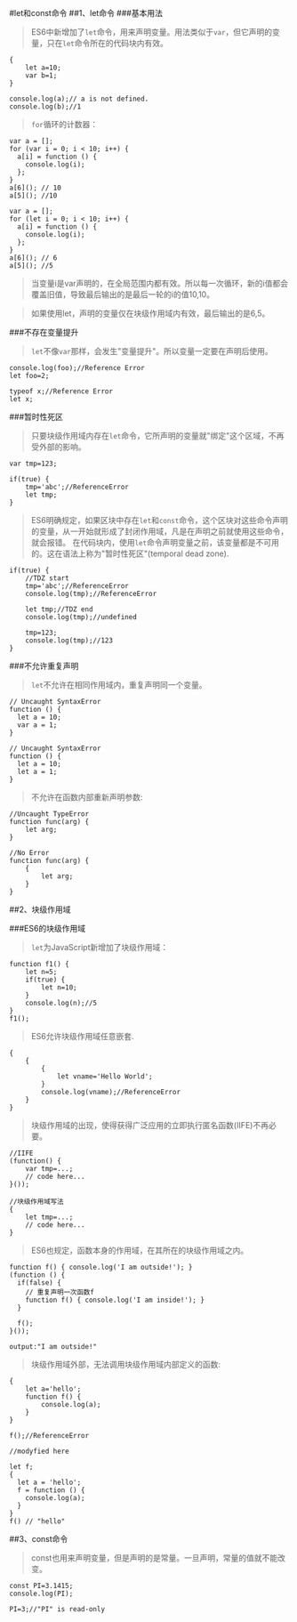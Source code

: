 #let和const命令
##1、let命令
###基本用法
>ES6中新增加了`let`命令，用来声明变量。用法类似于`var`，但它声明的变量，只在`let`命令所在的代码块内有效。

	{
		let a=10;
		var b=1;
	}
	
	console.log(a);// a is not defined.
	console.log(b);//1

>`for`循环的计数器：

	var a = [];
	for (var i = 0; i < 10; i++) {
	  a[i] = function () {
	    console.log(i);
	  };
	}
	a[6](); // 10
	a[5]();	//10
	
	var a = [];
	for (let i = 0; i < 10; i++) {
	  a[i] = function () {
	    console.log(i);
	  };
	}
	a[6](); // 6
	a[5]();	//5
>当变量i是var声明的，在全局范围内都有效。所以每一次循环，新的i值都会覆盖旧值，导致最后输出的是最后一轮的i的值10,10。

>如果使用let，声明的变量仅在块级作用域内有效，最后输出的是6,5。

###不存在变量提升
>`let`不像`var`那样，会发生"变量提升"。所以变量一定要在声明后使用。

	console.log(foo);//Reference Error
	let foo=2;
	
	typeof x;//Reference Error
	let x;

###暂时性死区
>只要块级作用域内存在`let`命令，它所声明的变量就"绑定"这个区域，不再受外部的影响。

	var tmp=123;

	if(true) {
		tmp='abc';//ReferenceError
		let tmp;
	}
>ES6明确规定，如果区块中存在`let`和`const`命令，这个区块对这些命令声明的变量，从一开始就形成了封闭作用域，凡是在声明之前就使用这些命令，就会报错。
>在代码块内，使用`let`命令声明变量之前，该变量都是不可用的。这在语法上称为"暂时性死区"(temporal dead zone).

	if(true) {
		//TDZ start
		tmp='abc';//ReferenceError
		console.log(tmp);//ReferenceError
	
		let tmp;//TDZ end
		console.log(tmp);//undefined
	
		tmp=123;
		console.log(tmp);//123
	}

###不允许重复声明
>`let`不允许在相同作用域内，重复声明同一个变量。

	// Uncaught SyntaxError
	function () {
	  let a = 10;
	  var a = 1;
	}
	
	// Uncaught SyntaxError
	function () {
	  let a = 10;
	  let a = 1;
	}

>不允许在函数内部重新声明参数:

	//Uncaught TypeError	
	function func(arg) {
		let arg;
	}

	//No Error
	function func(arg) {
		{
			let arg;
		}
	}
	

##2、块级作用域

###ES6的块级作用域
>`let`为JavaScript新增加了块级作用域：
	
	function f1() {
		let n=5;
		if(true) {
			let n=10;
		}
		console.log(n);//5	
	}
	f1();

>ES6允许块级作用域任意嵌套.

	{
		{
			{
				let vname='Hello World';
			}
			console.log(vname);//ReferenceError
		}
	}
>块级作用域的出现，使得获得广泛应用的立即执行匿名函数(IIFE)不再必要。

	//IIFE
	(function() {
		var tmp=...;
		// code here...
	}());
	
	//块级作用域写法
	{
		let tmp=...;
		// code here...
	}

>ES6也规定，函数本身的作用域，在其所在的块级作用域之内。

	function f() { console.log('I am outside!'); }
	(function () {
	  if(false) {
	    // 重复声明一次函数f
	    function f() { console.log('I am inside!'); }
	  }
	
	  f();
	}());
	
	output:"I am outside!"

>块级作用域外部，无法调用块级作用域内部定义的函数:

	{
		let a='hello';
		function f() {
			console.log(a);
		}
	}
	
	f();//ReferenceError

	//modyfied here
	
	let f;
	{
	  let a = 'hello';
	  f = function () {
	    console.log(a);
	  }
	}
	f() // "hello"

##3、const命令
>const也用来声明变量，但是声明的是常量。一旦声明，常量的值就不能改变。

	const PI=3.1415;
	console.log(PI);

	PI=3;//"PI" is read-only